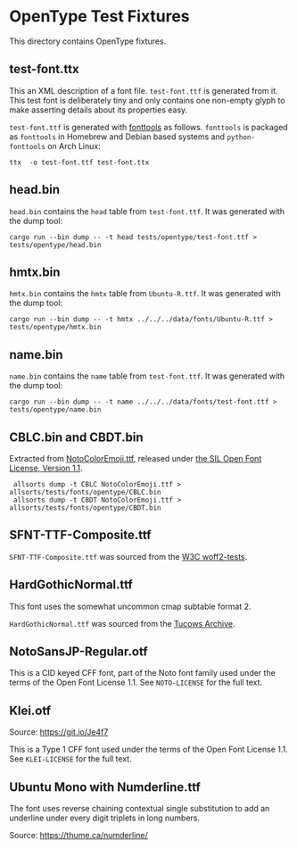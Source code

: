 # OpenType Test Fixtures

This directory contains OpenType fixtures.

## test-font.ttx

This an XML description of a font file. `test-font.ttf` is generated from it. This test font
is deliberately tiny and only contains one non-empty glyph to make asserting details about
its properties easy.

`test-font.ttf` is generated with [fonttools] as follows. `fonttools` is
packaged as `fonttools` in Homebrew and Debian based systems and
`python-fonttools` on Arch Linux:

    ttx  -o test-font.ttf test-font.ttx

## head.bin

`head.bin` contains the `head` table from `test-font.ttf`. It was generated with the dump tool:

    cargo run --bin dump -- -t head tests/opentype/test-font.ttf > tests/opentype/head.bin

## hmtx.bin

`hmtx.bin` contains the `hmtx` table from `Ubuntu-R.ttf`. It was generated with the dump tool:

    cargo run --bin dump -- -t hmtx ../../../data/fonts/Ubuntu-R.ttf > tests/opentype/hmtx.bin

## name.bin

`name.bin` contains the `name` table from `test-font.ttf`. It was generated with the dump tool:

    cargo run --bin dump -- -t name ../../../data/fonts/test-font.ttf > tests/opentype/name.bin
    
## CBLC.bin and CBDT.bin

Extracted from [NotoColorEmoji.ttf](https://github.com/googlefonts/noto-emoji/blob/018aa149d622a4fea11f01c61a7207079da301bc/fonts/NotoColorEmoji.ttf),
released under 
[the SIL Open Font License, Version 1.1](https://github.com/googlefonts/noto-emoji/blob/018aa149d622a4fea11f01c61a7207079da301bc/fonts/LICENSE).

     allsorts dump -t CBLC NotoColorEmoji.ttf > allsorts/tests/fonts/opentype/CBLC.bin
     allsorts dump -t CBDT NotoColorEmoji.ttf > allsorts/tests/fonts/opentype/CBDT.bin

## SFNT-TTF-Composite.ttf

`SFNT-TTF-Composite.ttf` was sourced from the [W3C woff2-tests][W3C woff2-tests-file].

## HardGothicNormal.ttf

This font uses the somewhat uncommon cmap subtable format 2.

`HardGothicNormal.ttf` was sourced from the [Tucows Archive][tucows-hardgothic].

## NotoSansJP-Regular.otf

This is a CID keyed CFF font, part of the Noto font family used under the terms of the
Open Font License 1.1. See `NOTO-LICENSE` for the full text.

## Klei.otf

Source: <https://git.io/Je4f7>

This is a Type 1 CFF font used under the terms of the Open Font License 1.1.
See `KLEI-LICENSE` for the full text.

## Ubuntu Mono with Numderline.ttf

The font uses reverse chaining contextual single substitution to add an
underline under every digit triplets in long numbers.

Source: <https://thume.ca/numderline/>

[fonttools]: https://github.com/fonttools/fonttools
[W3C woff2-tests-file]: https://github.com/w3c/woff2-tests/blob/7efc18fb4d4c488ef7ebe04e6cb80ee0ef36741f/generators/resources/SFNT-TTF-Composite.ttf
[tucows-hardgothic]: https://archive.org/details/tucows_305977_Hard_Gothic_Normal
